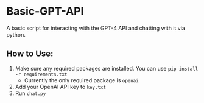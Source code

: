 # Basic-GPT-API
A basic script for interacting with the GPT-4 API and chatting with it via python.

## How to Use:
1. Make sure any required packages are installed. You can use `pip install -r requirements.txt`
   - Currently the only required package is `openai`
2. Add your OpenAI API key to `key.txt`
3. Run `chat.py`
